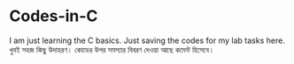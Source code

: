 # Codes-in-C
I am just learning the C basics. Just saving the codes for my lab tasks here.
খুবই সহজ কিছু উদাহরণ।
কোডের উপর সমস্যার বিবরণ দেওয়া আছে কমেন্ট হিসেবে।
